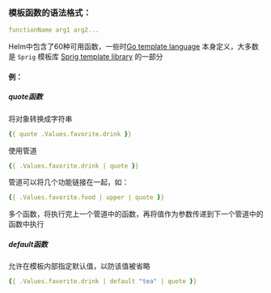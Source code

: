 ### 模板函数的语法格式：

```yaml
functionName arg1 arg2...
```

Helm中包含了60种可用函数，一些时[Go template language](https://godoc.org/text/template) 本身定义，大多数是 `Sprig` 模板库 [Sprig template library](https://godoc.org/github.com/Masterminds/sprig) 的一部分

#### 例：

##### quote函数

将对象转换成字符串

```yaml
{{ quote .Values.favorite.drink }}
```

使用管道

```yaml
{{ .Values.favorite.drink | quote }}
```

管道可以将几个功能链接在一起，如：

```yaml
{{ .Values.favorite.food | upper | quote }}
```

多个函数，将执行完上一个管道中的函数，再将值作为参数传递到下一个管道中的函数中执行

##### default函数

允许在模板内部指定默认值，以防该值被省略

```yaml
{{ .Values.favorite.drink | default "tea" | quote }}
```

